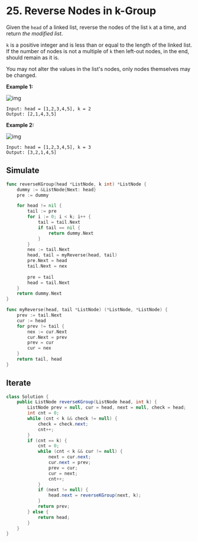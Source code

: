 # 25. Reverse Nodes in k-Group

Given the `head` of a linked list, reverse the nodes of the list `k` at a time, and return *the modified list*.

`k` is a positive integer and is less than or equal to the length of the linked list. If the number of nodes is not a multiple of `k` then left-out nodes, in the end, should remain as it is.

You may not alter the values in the list's nodes, only nodes themselves may be changed.

 

**Example 1:**

![img](https://assets.leetcode.com/uploads/2020/10/03/reverse_ex1.jpg)

```
Input: head = [1,2,3,4,5], k = 2
Output: [2,1,4,3,5]
```

**Example 2:**

![img](https://assets.leetcode.com/uploads/2020/10/03/reverse_ex2.jpg)

```
Input: head = [1,2,3,4,5], k = 3
Output: [3,2,1,4,5]
```



## Simulate

```go
func reverseKGroup(head *ListNode, k int) *ListNode {
    dummy := &ListNode{Next: head}
    pre := dummy

    for head != nil {
        tail := pre
        for i := 0; i < k; i++ {
            tail = tail.Next
            if tail == nil {
                return dummy.Next
            }
        }
        nex := tail.Next
        head, tail = myReverse(head, tail)
        pre.Next = head
        tail.Next = nex
        
        pre = tail
        head = tail.Next
    }
    return dummy.Next
}

func myReverse(head, tail *ListNode) (*ListNode, *ListNode) {
    prev := tail.Next
    cur := head
    for prev != tail {
        nex := cur.Next
        cur.Next = prev
        prev = cur
        cur = nex
    }
    return tail, head
}
```

## Iterate

```java
class Solution {
    public ListNode reverseKGroup(ListNode head, int k) {
        ListNode prev = null, cur = head, next = null, check = head;
        int cnt = 0;
        while (cnt < k && check != null) {
            check = check.next;
            cnt++;
        }
        if (cnt == k) {
            cnt = 0;
            while (cnt < k && cur != null) {
                next = cur.next;
                cur.next = prev;
                prev = cur;
                cur = next;
                cnt++;
            }
            if (next != null) {
                head.next = reverseKGroup(next, k);
            }
            return prev;
        } else {
            return head;
        }
    }
}
```

